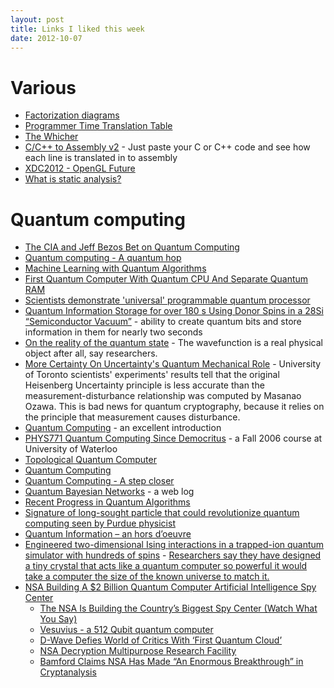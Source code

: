 ```yaml
---
layout: post
title: Links I liked this week
date: 2012-10-07
---
```

# Various

* [Factorization diagrams](http://mathlesstraveled.com/2012/10/05/factorization-diagrams/)
* [Programmer Time Translation Table](http://coding.abel.nu/2012/06/programmer-time-translation-table/)
* [The Whicher](https://www.thewhicher.com/)
* [C/C++ to Assembly v2](http://assembly.ynh.io/) - Just paste your C or C++ code and see how each line is translated in to assembly
* [XDC2012 - OpenGL Future](http://www.youtube.com/watch?v=LesAb4sTXgA)
* [What is static analysis?](http://matt.might.net/articles/intro-static-analysis/)

# Quantum computing

* [The CIA and Jeff Bezos Bet on Quantum Computing](http://www.technologyreview.com/news/429429/the-cia-and-jeff-bezos-bet-on-quantum-computing/)
* [Quantum computing - A quantum hop](http://www.economist.com/node/16422424)
* [Machine Learning with Quantum Algorithms](http://googleresearch.blogspot.com/2009/12/machine-learning-with-quantum.html)
* [First Quantum Computer With Quantum CPU And Separate Quantum RAM](http://www.technologyreview.com/view/425495/first-quantum-computer-with-quantum-cpu-and/)
* [Scientists demonstrate 'universal' programmable quantum processor](http://phys.org/news177515046.html)
* [Quantum Information Storage for over 180 s Using Donor Spins in a 28Si “Semiconductor Vacuum”](http://www.sciencemag.org/content/336/6086/1280.full) - ability to create quantum bits and store information in them for nearly two seconds
* [On the reality of the quantum state](http://xxx.lanl.gov/abs/1111.3328) - The wavefunction is a real physical object after all, say researchers.
* [More Certainty On Uncertainty's Quantum Mechanical Role](http://www.sciencedaily.com/releases/2012/10/121004121638.htm) - University of Toronto scientists' experiments' results tell that the original Heisenberg Uncertainty principle is less accurate than the measurement-disturbance relationship was computed by Masanao Ozawa. This is bad news for quantum cryptography, because it relies on the principle that measurement causes disturbance.
* [Quantum Computing](http://plato.stanford.edu/entries/qt-quantcomp/) - an excellent introduction
* [PHYS771 Quantum Computing Since Democritus](http://www.scottaaronson.com/democritus/default.html) - a Fall 2006 course at University of Waterloo
* [Topological Quantum Computer](http://en.wikipedia.org/wiki/Topological_quantum_computer)
* [Quantum Computing](http://www.explainingcomputers.com/quantum.html)
* [Quantum Computing - A step closer](http://www.abc.net.au/radionational/programs/scienceshow/quantum-computing-e28093-a-step-closer/4159782)
* [Quantum Bayesian Networks](http://qbnets.wordpress.com/) - a web log
* [Recent Progress in Quantum Algorithms](http://cacm.acm.org/magazines/2010/2/69352-recent-progress-in-quantum-algorithms/fulltext)
* [Signature of long-sought particle that could revolutionize quantum computing seen by Purdue physicist](http://www.purdue.edu/newsroom/releases/2012/Q3/signature-of-long-sought-particle-that-could-revolutionize-quantum-computing-seen-by-purdue-physicist.html)
* [Quantum Information – an hors d’oeuvre](http://ewanmarshall.com/?p=87)
* [Engineered two-dimensional Ising interactions in a trapped-ion quantum simulator with hundreds of spins](http://www.nature.com/nature/journal/v484/n7395/full/nature10981.html) - [Researchers say they have designed a tiny crystal that acts like a quantum computer so powerful it would take a computer the size of the known universe to match it.](http://www.abc.net.au/science/articles/2012/04/26/3489504.htm)
* [NSA Building A $2 Billion Quantum Computer Artificial Intelligence Spy Center](http://blog.alexanderhiggins.com/2012/03/18/nsa-building-a-2-billion-quantum-computer-spy-center-98341/)
  * [The NSA Is Building the Country’s Biggest Spy Center (Watch What You Say)](http://www.wired.com/threatlevel/2012/03/ff_nsadatacenter/all/1)
  * [Vesuvius - a 512 Qubit quantum computer](http://universal-machine.blogspot.com/2012/04/vesuvius-512-qubit-quantum-computer.html)
  * [D-Wave Defies World of Critics With ‘First Quantum Cloud’](http://www.wired.com/wiredenterprise/2012/02/dwave-quantum-cloud/all/1)
  * [NSA Decryption Multipurpose Research Facility](http://cryptome.org/2012-info/nsa-mrf/nsa-mrf.htm)
  * [Bamford Claims NSA Has Made “An Enormous Breakthrough” in Cryptanalysis](http://cryptogon.com/?p=28078)
